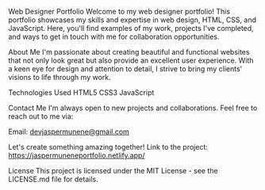 
Web Designer Portfolio
Welcome to my web designer portfolio! This portfolio showcases my skills and expertise in web design, HTML, CSS, and JavaScript. Here, you'll find examples of my work, projects I've completed, and ways to get in touch with me for collaboration opportunities.

About Me
I'm passionate about creating beautiful and functional websites that not only look great but also provide an excellent user experience. With a keen eye for design and attention to detail, I strive to bring my clients' visions to life through my work.

Technologies Used
HTML5
CSS3
JavaScript

Contact Me
I'm always open to new projects and collaborations. Feel free to reach out to me via:

Email: devjaspermunene@gmail.com

Let's create something amazing together!
Link to the project: https://jaspermuneneportfolio.netlify.app/

License
This project is licensed under the MIT License - see the LICENSE.md file for details.

